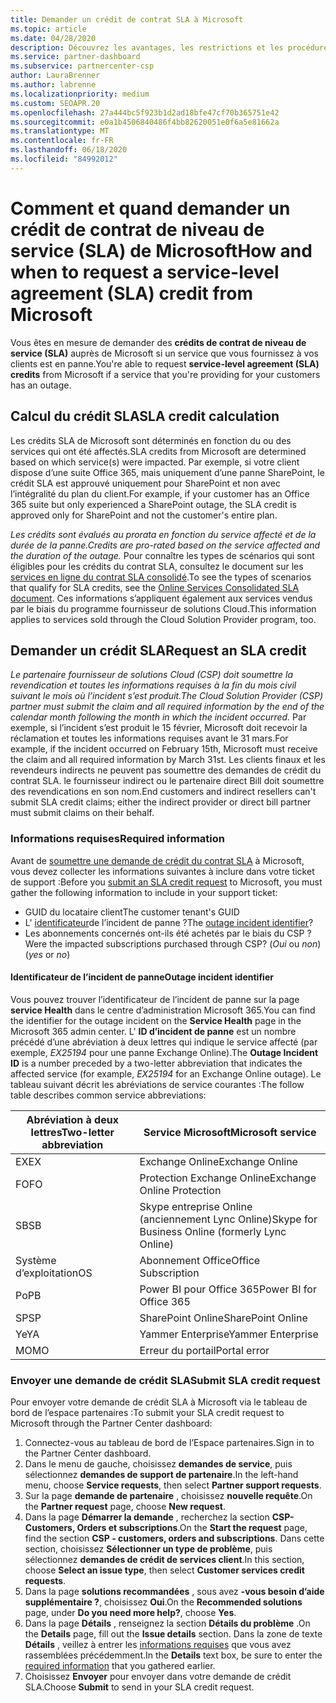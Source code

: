 ```yaml
---
title: Demander un crédit de contrat SLA à Microsoft
ms.topic: article
ms.date: 04/28/2020
description: Découvrez les avantages, les restrictions et les procédures pour demander un crédit de contrat de niveau de service (SLA) auprès de Microsoft si vos clients rencontrent une panne de service.
ms.service: partner-dashboard
ms.subservice: partnercenter-csp
author: LauraBrenner
ms.author: labrenne
ms.localizationpriority: medium
ms.custom: SEOAPR.20
ms.openlocfilehash: 27a444bc5f923b1d2ad18bfe47cf70b365751e42
ms.sourcegitcommit: e0a1b4506840486f4bb82620051e0f6a5e81662a
ms.translationtype: MT
ms.contentlocale: fr-FR
ms.lasthandoff: 06/18/2020
ms.locfileid: "84992012"
---
```

# <a name="how-and-when-to-request-a-service-level-agreement-sla-credit-from-microsoft"></a><span data-ttu-id="17b12-103">Comment et quand demander un crédit de contrat de niveau de service (SLA) de Microsoft</span><span class="sxs-lookup"><span data-stu-id="17b12-103">How and when to request a service-level agreement (SLA) credit from Microsoft</span></span>

<span data-ttu-id="17b12-104">Vous êtes en mesure de demander des **crédits de contrat de niveau de service (SLA)** auprès de Microsoft si un service que vous fournissez à vos clients est en panne.</span><span class="sxs-lookup"><span data-stu-id="17b12-104">You're able to request **service-level agreement (SLA) credits** from Microsoft if a service that you're providing for your customers has an outage.</span></span>

## <a name="sla-credit-calculation"></a><span data-ttu-id="17b12-105">Calcul du crédit SLA</span><span class="sxs-lookup"><span data-stu-id="17b12-105">SLA credit calculation</span></span>

<span data-ttu-id="17b12-106">Les crédits SLA de Microsoft sont déterminés en fonction du ou des services qui ont été affectés.</span><span class="sxs-lookup"><span data-stu-id="17b12-106">SLA credits from Microsoft are determined based on which service(s) were impacted.</span></span> <span data-ttu-id="17b12-107">Par exemple, si votre client dispose d’une suite Office 365, mais uniquement d’une panne SharePoint, le crédit SLA est approuvé uniquement pour SharePoint et non avec l’intégralité du plan du client.</span><span class="sxs-lookup"><span data-stu-id="17b12-107">For example, if your customer has an Office 365 suite but only experienced a SharePoint outage, the SLA credit is approved only for SharePoint and not the customer's entire plan.</span></span>

<span data-ttu-id="17b12-108">*Les crédits sont évalués au prorata en fonction du service affecté et de la durée de la panne.*</span><span class="sxs-lookup"><span data-stu-id="17b12-108">*Credits are pro-rated based on the service affected and the duration of the outage.*</span></span> <span data-ttu-id="17b12-109">Pour connaître les types de scénarios qui sont éligibles pour les crédits du contrat SLA, consultez le document sur les [services en ligne du contrat SLA consolidé](http://www.microsoftvolumelicensing.com/DocumentSearch.aspx?Mode=3&DocumentTypeId=37).</span><span class="sxs-lookup"><span data-stu-id="17b12-109">To see the types of scenarios that qualify for SLA credits, see the [Online Services Consolidated SLA document](http://www.microsoftvolumelicensing.com/DocumentSearch.aspx?Mode=3&DocumentTypeId=37).</span></span> <span data-ttu-id="17b12-110">Ces informations s’appliquent également aux services vendus par le biais du programme fournisseur de solutions Cloud.</span><span class="sxs-lookup"><span data-stu-id="17b12-110">This information applies to services sold through the Cloud Solution Provider program, too.</span></span>

## <a name="request-an-sla-credit"></a><span data-ttu-id="17b12-111">Demander un crédit SLA</span><span class="sxs-lookup"><span data-stu-id="17b12-111">Request an SLA credit</span></span>

<span data-ttu-id="17b12-112">*Le partenaire fournisseur de solutions Cloud (CSP) doit soumettre la revendication et toutes les informations requises à la fin du mois civil suivant le mois où l’incident s’est produit.*</span><span class="sxs-lookup"><span data-stu-id="17b12-112">*The Cloud Solution Provider (CSP) partner must submit the claim and all required information by the end of the calendar month following the month in which the incident occurred.*</span></span> <span data-ttu-id="17b12-113">Par exemple, si l’incident s’est produit le 15 février, Microsoft doit recevoir la réclamation et toutes les informations requises avant le 31 mars.</span><span class="sxs-lookup"><span data-stu-id="17b12-113">For example, if the incident occurred on February 15th, Microsoft must receive the claim and all required information by March 31st.</span></span> <span data-ttu-id="17b12-114">Les clients finaux et les revendeurs indirects ne peuvent pas soumettre des demandes de crédit du contrat SLA. le fournisseur indirect ou le partenaire direct Bill doit soumettre des revendications en son nom.</span><span class="sxs-lookup"><span data-stu-id="17b12-114">End customers and indirect resellers can't submit SLA credit claims; either the indirect provider or direct bill partner must submit claims on their behalf.</span></span>

### <a name="required-information"></a><span data-ttu-id="17b12-115">Informations requises</span><span class="sxs-lookup"><span data-stu-id="17b12-115">Required information</span></span>

<span data-ttu-id="17b12-116">Avant de [soumettre une demande de crédit du contrat SLA](#submit-sla-credit-request) à Microsoft, vous devez collecter les informations suivantes à inclure dans votre ticket de support :</span><span class="sxs-lookup"><span data-stu-id="17b12-116">Before you [submit an SLA credit request](#submit-sla-credit-request) to Microsoft, you must gather the following information to include in your support ticket:</span></span>

- <span data-ttu-id="17b12-117">GUID du locataire client</span><span class="sxs-lookup"><span data-stu-id="17b12-117">The customer tenant's GUID</span></span>
- <span data-ttu-id="17b12-118">L' [identificateur](#outage-incident-identifier)de l’incident de panne ?</span><span class="sxs-lookup"><span data-stu-id="17b12-118">The [outage incident identifier](#outage-incident-identifier)?</span></span>
- <span data-ttu-id="17b12-119">Les abonnements concernés ont-ils été achetés par le biais du CSP ?</span><span class="sxs-lookup"><span data-stu-id="17b12-119">Were the impacted subscriptions purchased through CSP?</span></span> <span data-ttu-id="17b12-120">(*Oui* ou *non*)</span><span class="sxs-lookup"><span data-stu-id="17b12-120">(*yes* or *no*)</span></span>

#### <a name="outage-incident-identifier"></a><span data-ttu-id="17b12-121">Identificateur de l’incident de panne</span><span class="sxs-lookup"><span data-stu-id="17b12-121">Outage incident identifier</span></span>

<span data-ttu-id="17b12-122">Vous pouvez trouver l’identificateur de l’incident de panne sur la page **service Health** dans le centre d’administration Microsoft 365.</span><span class="sxs-lookup"><span data-stu-id="17b12-122">You can find the identifier for the outage incident on the **Service Health** page in the Microsoft 365 admin center.</span></span> <span data-ttu-id="17b12-123">L' **ID d’incident de panne** est un nombre précédé d’une abréviation à deux lettres qui indique le service affecté (par exemple, *EX25194* pour une panne Exchange Online).</span><span class="sxs-lookup"><span data-stu-id="17b12-123">The **Outage Incident ID** is a number preceded by a two-letter abbreviation that indicates the affected service (for example, *EX25194* for an Exchange Online outage).</span></span> <span data-ttu-id="17b12-124">Le tableau suivant décrit les abréviations de service courantes :</span><span class="sxs-lookup"><span data-stu-id="17b12-124">The follow table describes common service abbreviations:</span></span>

| <span data-ttu-id="17b12-125">Abréviation à deux lettres</span><span class="sxs-lookup"><span data-stu-id="17b12-125">Two-letter abbreviation</span></span> | <span data-ttu-id="17b12-126">Service Microsoft</span><span class="sxs-lookup"><span data-stu-id="17b12-126">Microsoft service</span></span> |
| ----------------------- | ----------------- |
| <span data-ttu-id="17b12-127">EX</span><span class="sxs-lookup"><span data-stu-id="17b12-127">EX</span></span> | <span data-ttu-id="17b12-128">Exchange Online</span><span class="sxs-lookup"><span data-stu-id="17b12-128">Exchange Online</span></span> |
| <span data-ttu-id="17b12-129">FO</span><span class="sxs-lookup"><span data-stu-id="17b12-129">FO</span></span> | <span data-ttu-id="17b12-130">Protection Exchange Online</span><span class="sxs-lookup"><span data-stu-id="17b12-130">Exchange Online Protection</span></span> |
| <span data-ttu-id="17b12-131">SB</span><span class="sxs-lookup"><span data-stu-id="17b12-131">SB</span></span> | <span data-ttu-id="17b12-132">Skype entreprise Online (anciennement Lync Online)</span><span class="sxs-lookup"><span data-stu-id="17b12-132">Skype for Business Online (formerly Lync Online)</span></span> |
| <span data-ttu-id="17b12-133">Système d’exploitation</span><span class="sxs-lookup"><span data-stu-id="17b12-133">OS</span></span> | <span data-ttu-id="17b12-134">Abonnement Office</span><span class="sxs-lookup"><span data-stu-id="17b12-134">Office Subscription</span></span> |
| <span data-ttu-id="17b12-135">Po</span><span class="sxs-lookup"><span data-stu-id="17b12-135">PB</span></span> | <span data-ttu-id="17b12-136">Power BI pour Office 365</span><span class="sxs-lookup"><span data-stu-id="17b12-136">Power BI for Office 365</span></span> |
| <span data-ttu-id="17b12-137">SP</span><span class="sxs-lookup"><span data-stu-id="17b12-137">SP</span></span> | <span data-ttu-id="17b12-138">SharePoint Online</span><span class="sxs-lookup"><span data-stu-id="17b12-138">SharePoint Online</span></span> |
| <span data-ttu-id="17b12-139">Ye</span><span class="sxs-lookup"><span data-stu-id="17b12-139">YA</span></span> | <span data-ttu-id="17b12-140">Yammer Enterprise</span><span class="sxs-lookup"><span data-stu-id="17b12-140">Yammer Enterprise</span></span> |
| <span data-ttu-id="17b12-141">MO</span><span class="sxs-lookup"><span data-stu-id="17b12-141">MO</span></span> | <span data-ttu-id="17b12-142">Erreur du portail</span><span class="sxs-lookup"><span data-stu-id="17b12-142">Portal error</span></span> |

### <a name="submit-sla-credit-request"></a><span data-ttu-id="17b12-143">Envoyer une demande de crédit SLA</span><span class="sxs-lookup"><span data-stu-id="17b12-143">Submit SLA credit request</span></span>

<span data-ttu-id="17b12-144">Pour envoyer votre demande de crédit SLA à Microsoft via le tableau de bord de l’espace partenaires :</span><span class="sxs-lookup"><span data-stu-id="17b12-144">To submit your SLA credit request to Microsoft through the Partner Center dashboard:</span></span>

1. <span data-ttu-id="17b12-145">Connectez-vous au tableau de bord de l’Espace partenaires.</span><span class="sxs-lookup"><span data-stu-id="17b12-145">Sign in to the Partner Center dashboard.</span></span>
2. <span data-ttu-id="17b12-146">Dans le menu de gauche, choisissez **demandes de service**, puis sélectionnez **demandes de support de partenaire**.</span><span class="sxs-lookup"><span data-stu-id="17b12-146">In the left-hand menu, choose **Service requests**, then select **Partner support requests**.</span></span>
3. <span data-ttu-id="17b12-147">Sur la page **demande de partenaire** , choisissez **nouvelle requête**.</span><span class="sxs-lookup"><span data-stu-id="17b12-147">On the **Partner request** page, choose **New request**.</span></span>
4. <span data-ttu-id="17b12-148">Dans la page **Démarrer la demande** , recherchez la section **CSP-Customers, Orders et subscriptions**.</span><span class="sxs-lookup"><span data-stu-id="17b12-148">On the **Start the request** page, find the section **CSP - customers, orders and subscriptions**.</span></span> <span data-ttu-id="17b12-149">Dans cette section, choisissez **Sélectionner un type de problème**, puis sélectionnez **demandes de crédit de services client**.</span><span class="sxs-lookup"><span data-stu-id="17b12-149">In this section, choose **Select an issue type**, then select **Customer services credit requests**.</span></span>
5. <span data-ttu-id="17b12-150">Dans la page **solutions recommandées** , sous avez **-vous besoin d’aide supplémentaire ?**, choisissez **Oui**.</span><span class="sxs-lookup"><span data-stu-id="17b12-150">On the **Recommended solutions** page, under **Do you need more help?**, choose **Yes**.</span></span>
6. <span data-ttu-id="17b12-151">Dans la page **Détails** , renseignez la section **Détails du problème** .</span><span class="sxs-lookup"><span data-stu-id="17b12-151">On the **Details** page, fill out the **Issue details** section.</span></span> <span data-ttu-id="17b12-152">Dans la zone de texte **Détails** , veillez à entrer les [informations requises](#required-information) que vous avez rassemblées précédemment.</span><span class="sxs-lookup"><span data-stu-id="17b12-152">In the **Details** text box, be sure to enter the [required information](#required-information) that you gathered earlier.</span></span>
7. <span data-ttu-id="17b12-153">Choisissez **Envoyer** pour envoyer dans votre demande de crédit SLA.</span><span class="sxs-lookup"><span data-stu-id="17b12-153">Choose **Submit** to send in your SLA credit request.</span></span>
